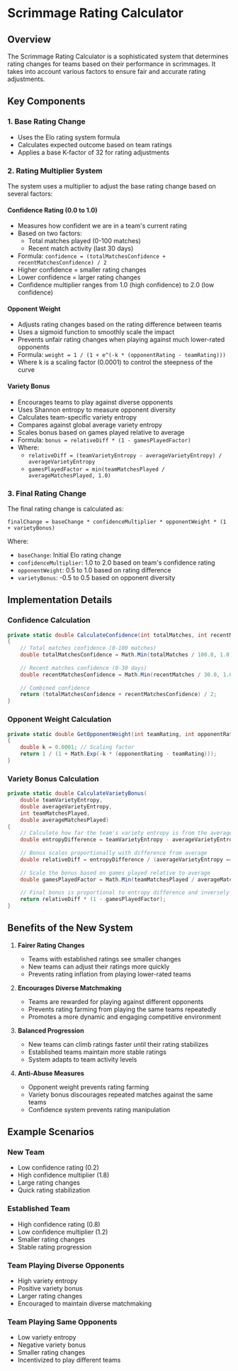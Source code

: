 # Scrimmage Rating Calculator

## Overview
The Scrimmage Rating Calculator is a sophisticated system that determines rating changes for teams based on their performance in scrimmages. It takes into account various factors to ensure fair and accurate rating adjustments.

## Key Components

### 1. Base Rating Change
- Uses the Elo rating system formula
- Calculates expected outcome based on team ratings
- Applies a base K-factor of 32 for rating adjustments

### 2. Rating Multiplier System
The system uses a multiplier to adjust the base rating change based on several factors:

#### Confidence Rating (0.0 to 1.0)
- Measures how confident we are in a team's current rating
- Based on two factors:
  - Total matches played (0-100 matches)
  - Recent match activity (last 30 days)
- Formula: `confidence = (totalMatchesConfidence + recentMatchesConfidence) / 2`
- Higher confidence = smaller rating changes
- Lower confidence = larger rating changes
- Confidence multiplier ranges from 1.0 (high confidence) to 2.0 (low confidence)

#### Opponent Weight
- Adjusts rating changes based on the rating difference between teams
- Uses a sigmoid function to smoothly scale the impact
- Prevents unfair rating changes when playing against much lower-rated opponents
- Formula: `weight = 1 / (1 + e^(-k * (opponentRating - teamRating)))`
- Where k is a scaling factor (0.0001) to control the steepness of the curve

#### Variety Bonus
- Encourages teams to play against diverse opponents
- Uses Shannon entropy to measure opponent diversity
- Calculates team-specific variety entropy
- Compares against global average variety entropy
- Scales bonus based on games played relative to average
- Formula: `bonus = relativeDiff * (1 - gamesPlayedFactor)`
- Where:
  - `relativeDiff = (teamVarietyEntropy - averageVarietyEntropy) / averageVarietyEntropy`
  - `gamesPlayedFactor = min(teamMatchesPlayed / averageMatchesPlayed, 1.0)`

### 3. Final Rating Change
The final rating change is calculated as:
```
finalChange = baseChange * confidenceMultiplier * opponentWeight * (1 + varietyBonus)
```

Where:
- `baseChange`: Initial Elo rating change
- `confidenceMultiplier`: 1.0 to 2.0 based on team's confidence rating
- `opponentWeight`: 0.5 to 1.0 based on rating difference
- `varietyBonus`: -0.5 to 0.5 based on opponent diversity

## Implementation Details

### Confidence Calculation
```csharp
private static double CalculateConfidence(int totalMatches, int recentMatches)
{
    // Total matches confidence (0-100 matches)
    double totalMatchesConfidence = Math.Min(totalMatches / 100.0, 1.0);
    
    // Recent matches confidence (0-30 days)
    double recentMatchesConfidence = Math.Min(recentMatches / 30.0, 1.0);
    
    // Combined confidence
    return (totalMatchesConfidence + recentMatchesConfidence) / 2;
}
```

### Opponent Weight Calculation
```csharp
private static double GetOpponentWeight(int teamRating, int opponentRating, int highestRating, int lowestRating)
{
    double k = 0.0001; // Scaling factor
    return 1 / (1 + Math.Exp(-k * (opponentRating - teamRating)));
}
```

### Variety Bonus Calculation
```csharp
private static double CalculateVarietyBonus(
    double teamVarietyEntropy,
    double averageVarietyEntropy,
    int teamMatchesPlayed,
    double averageMatchesPlayed)
{
    // Calculate how far the team's variety entropy is from the average
    double entropyDifference = teamVarietyEntropy - averageVarietyEntropy;
    
    // Bonus scales proportionally with difference from average
    double relativeDiff = entropyDifference / (averageVarietyEntropy == 0 ? 1 : averageVarietyEntropy);
    
    // Scale the bonus based on games played relative to average
    double gamesPlayedFactor = Math.Min(teamMatchesPlayed / averageMatchesPlayed, 1.0);
    
    // Final bonus is proportional to entropy difference and inversely proportional to games played
    return relativeDiff * (1 - gamesPlayedFactor);
}
```

## Benefits of the New System

1. **Fairer Rating Changes**
   - Teams with established ratings see smaller changes
   - New teams can adjust their ratings more quickly
   - Prevents rating inflation from playing lower-rated teams

2. **Encourages Diverse Matchmaking**
   - Teams are rewarded for playing against different opponents
   - Prevents rating farming from playing the same teams repeatedly
   - Promotes a more dynamic and engaging competitive environment

3. **Balanced Progression**
   - New teams can climb ratings faster until their rating stabilizes
   - Established teams maintain more stable ratings
   - System adapts to team activity levels

4. **Anti-Abuse Measures**
   - Opponent weight prevents rating farming
   - Variety bonus discourages repeated matches against the same teams
   - Confidence system prevents rating manipulation

## Example Scenarios

### New Team
- Low confidence rating (0.2)
- High confidence multiplier (1.8)
- Large rating changes
- Quick rating stabilization

### Established Team
- High confidence rating (0.8)
- Low confidence multiplier (1.2)
- Smaller rating changes
- Stable rating progression

### Team Playing Diverse Opponents
- High variety entropy
- Positive variety bonus
- Larger rating changes
- Encouraged to maintain diverse matchmaking

### Team Playing Same Opponents
- Low variety entropy
- Negative variety bonus
- Smaller rating changes
- Incentivized to play different teams 